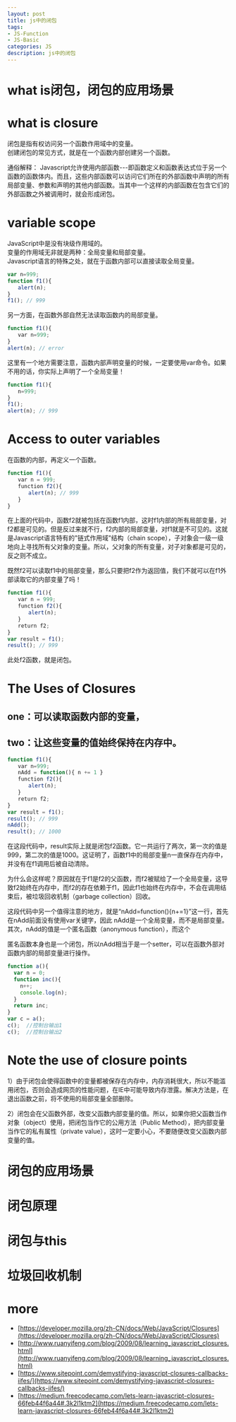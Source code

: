 ```yaml
---
layout: post
title: js中的闭包
tags:
- JS-Function
- JS-Basic
categories: JS
description: js中的闭包
---
```


# what is闭包，闭包的应用场景

# what is closure
闭包是指有权访问另一个函数作用域中的变量。  
创建闭包的常见方式，就是在一个函数内部创建另一个函数。

通俗解释：
Javascript允许使用内部函数---即函数定义和函数表达式位于另一个函数的函数体内。而且，这些内部函数可以访问它们所在的外部函数中声明的所有局部变量、参数和声明的其他内部函数。当其中一个这样的内部函数在包含它们的外部函数之外被调用时，就会形成闭包。

# variable scope
JavaScript中是没有块级作用域的。  
变量的作用域无非就是两种：全局变量和局部变量。   
Javascript语言的特殊之处，就在于函数内部可以直接读取全局变量。

```js
var n=999;
function f1(){
　　alert(n);
}
f1(); // 999
```

另一方面，在函数外部自然无法读取函数内的局部变量。

```js
function f1(){
　　var n=999;
}
alert(n); // error
```

这里有一个地方需要注意，函数内部声明变量的时候，一定要使用var命令。如果不用的话，你实际上声明了一个全局变量！

```js
function f1(){
　　n=999;
}
f1();
alert(n); // 999
```

# Access to outer variables

在函数的内部，再定义一个函数。

```js
function f1(){
　　var n = 999;
　　function f2(){
　　　　alert(n); // 999
　　}
}
```

在上面的代码中，函数f2就被包括在函数f1内部，这时f1内部的所有局部变量，对f2都是可见的。但是反过来就不行，f2内部的局部变量，对f1就是不可见的。这就是Javascript语言特有的"链式作用域"结构（chain scope），子对象会一级一级地向上寻找所有父对象的变量。所以，父对象的所有变量，对子对象都是可见的，反之则不成立。

既然f2可以读取f1中的局部变量，那么只要把f2作为返回值，我们不就可以在f1外部读取它的内部变量了吗！

```js
function f1(){
　　var n = 999;
　　function f2(){
　　　　alert(n); 
　　}
　　return f2;
}
var result = f1();
result(); // 999
```

此处f2函数，就是闭包。


# The Uses of Closures

## one：可以读取函数内部的变量，
## two：让这些变量的值始终保持在内存中。
```js
function f1(){
　　var n=999;
　　nAdd = function(){ n += 1 }
　　function f2(){
　　　　alert(n);
　　}
　　return f2;
}
var result = f1();
result(); // 999
nAdd();
result(); // 1000
```

在这段代码中，result实际上就是闭包f2函数。它一共运行了两次，第一次的值是999，第二次的值是1000。这证明了，函数f1中的局部变量n一直保存在内存中，并没有在f1调用后被自动清除。

为什么会这样呢？原因就在于f1是f2的父函数，而f2被赋给了一个全局变量，这导致f2始终在内存中，而f2的存在依赖于f1，因此f1也始终在内存中，不会在调用结束后，被垃圾回收机制（garbage collection）回收。

这段代码中另一个值得注意的地方，就是“nAdd=function(){n+=1}”这一行，首先在nAdd前面没有使用var关键字，因此 nAdd是一个全局变量，而不是局部变量。其次，nAdd的值是一个匿名函数（anonymous function），而这个

匿名函数本身也是一个闭包，所以nAdd相当于是一个setter，可以在函数外部对函数内部的局部变量进行操作。

```js
function a(){
  var n = 0;
  function inc(){
    n++; 
    console.log(n);
  }
  return inc;
}
var c = a();
c();  //控制台输出1
c();  //控制台输出2
```

# Note the use of closure points
1）由于闭包会使得函数中的变量都被保存在内存中，内存消耗很大，所以不能滥用闭包，否则会造成网页的性能问题，在IE中可能导致内存泄露。解决方法是，在退出函数之前，将不使用的局部变量全部删除。

2）闭包会在父函数外部，改变父函数内部变量的值。所以，如果你把父函数当作对象（object）使用，把闭包当作它的公用方法（Public Method），把内部变量当作它的私有属性（private value），这时一定要小心，不要随便改变父函数内部变量的值。

# 闭包的应用场景

# 闭包原理

# 闭包与this

# 垃圾回收机制

# more
- [https://developer.mozilla.org/zh-CN/docs/Web/JavaScript/Closures](https://developer.mozilla.org/zh-CN/docs/Web/JavaScript/Closures)
- [http://www.ruanyifeng.com/blog/2009/08/learning_javascript_closures.html](http://www.ruanyifeng.com/blog/2009/08/learning_javascript_closures.html)
- [https://www.sitepoint.com/demystifying-javascript-closures-callbacks-iifes/](https://www.sitepoint.com/demystifying-javascript-closures-callbacks-iifes/)
- [https://medium.freecodecamp.com/lets-learn-javascript-closures-66feb44f6a44#.3k2l1ktm2](https://medium.freecodecamp.com/lets-learn-javascript-closures-66feb44f6a44#.3k2l1ktm2)















































